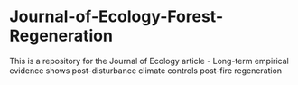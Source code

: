 # Journal-of-Ecology-Forest-Regeneration
This is a repository for the Journal of Ecology article - Long-term empirical evidence shows post-disturbance climate controls post-fire regeneration
